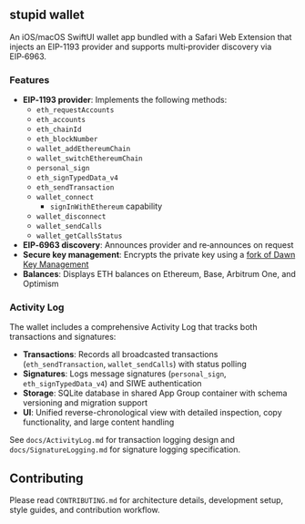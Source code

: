 ## stupid wallet

An iOS/macOS SwiftUI wallet app bundled with a Safari Web Extension that injects an EIP-1193 provider and supports multi‑provider discovery via EIP‑6963.

### Features

- **EIP‑1193 provider**: Implements the following methods:
  - `eth_requestAccounts`
  - `eth_accounts`
  - `eth_chainId`
  - `eth_blockNumber`
  - `wallet_addEthereumChain`
  - `wallet_switchEthereumChain`
  - `personal_sign`
  - `eth_signTypedData_v4`
  - `eth_sendTransaction`
  - `wallet_connect`
    - `signInWithEthereum` capability
  - `wallet_disconnect`
  - `wallet_sendCalls`
  - `wallet_getCallsStatus`
- **EIP‑6963 discovery**: Announces provider and re‑announces on request
- **Secure key management**: Encrypts the private key using a [fork of Dawn Key Management](https://github.com/stephancill/dawn-key-management)
- **Balances**: Displays ETH balances on Ethereum, Base, Arbitrum One, and Optimism

### Activity Log

The wallet includes a comprehensive Activity Log that tracks both transactions and signatures:

- **Transactions**: Records all broadcasted transactions (`eth_sendTransaction`, `wallet_sendCalls`) with status polling
- **Signatures**: Logs message signatures (`personal_sign`, `eth_signTypedData_v4`) and SIWE authentication
- **Storage**: SQLite database in shared App Group container with schema versioning and migration support
- **UI**: Unified reverse-chronological view with detailed inspection, copy functionality, and large content handling

See `docs/ActivityLog.md` for transaction logging design and `docs/SignatureLogging.md` for signature logging specification.

## Contributing

Please read `CONTRIBUTING.md` for architecture details, development setup, style guides, and contribution workflow.
